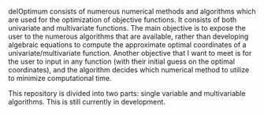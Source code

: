 delOptimum consists of numerous numerical methods and algorithms which are used for the optimization of objective functions. It consists of
both univariate and multivariate functions. The main objective is to expose the user to the numerous algorithms that are available, rather than
developing algebraic equations to compute the approximate optimal coordinates of a univariate/multivariate function. Another objective that I want to 
meet is for the user to input in any function (with their initial guess on the optimal coordinates), and the algorithm decides which numerical method
to utilize to minimize computational time.

This repository is divided into two parts: single variable and multivariable algorithms. This is still currently in development.
